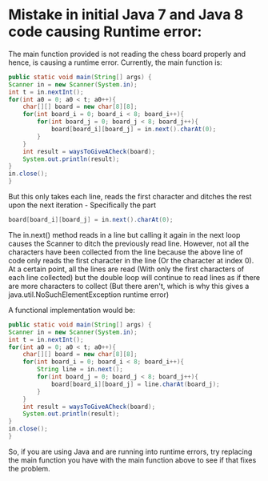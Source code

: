 # Mistake in initial Java 7 and Java 8 code causing Runtime error:
The main function provided is not reading the chess board properly and hence, is causing a runtime error. Currently, the main function is:

```java
public static void main(String[] args) {
Scanner in = new Scanner(System.in);
int t = in.nextInt();
for(int a0 = 0; a0 < t; a0++){
    char[][] board = new char[8][8];
    for(int board_i = 0; board_i < 8; board_i++){
        for(int board_j = 0; board_j < 8; board_j++){
	        board[board_i][board_j] = in.next().charAt(0);
        }
    }
    int result = waysToGiveACheck(board);
    System.out.println(result);
}
in.close();
}
```

But this only takes each line, reads the first character and ditches the rest upon the next iteration - Specifically the part
```java
board[board_i][board_j] = in.next().charAt(0);
```

The in.next() method reads in a line but calling it again in the next loop causes the Scanner to ditch the previously read line. However, not all the characters have been collected from the line because the above line of code only reads the first character in the line (Or the character at index 0). At a certain point, all the lines are read (With only the first characters of each line collected) but the double loop will continue to read lines as if there are more characters to collect (But there aren't, which is why this gives a java.util.NoSuchElementException runtime error)

A functional implementation would be:

```java
public static void main(String[] args) {
Scanner in = new Scanner(System.in);
int t = in.nextInt();
for(int a0 = 0; a0 < t; a0++){
    char[][] board = new char[8][8];
    for(int board_i = 0; board_i < 8; board_i++){
        String line = in.next();
        for(int board_j = 0; board_j < 8; board_j++){
            board[board_i][board_j] = line.charAt(board_j);
        }
    }
    int result = waysToGiveACheck(board);
    System.out.println(result);
}
in.close();
}
```

So, if you are using Java and are running into runtime errors, try replacing the main function you have with the main function above to see if that fixes the problem.